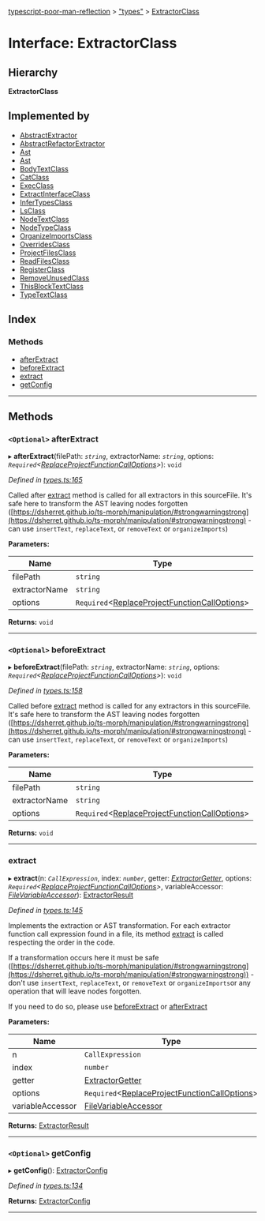[typescript-poor-man-reflection](../README.md) > ["types"](../modules/_types_.md) > [ExtractorClass](../interfaces/_types_.extractorclass.md)

# Interface: ExtractorClass

## Hierarchy

**ExtractorClass**

## Implemented by

* [AbstractExtractor](../classes/_extractors_abstractextractor_.abstractextractor.md)
* [AbstractRefactorExtractor](../classes/_extractors_source_abstractrefactorextractor_.abstractrefactorextractor.md)
* [Ast](../classes/_extractors_source_printast_.ast.md)
* [Ast](../classes/_extractors_source_printast_.ast.md)
* [BodyTextClass](../classes/_extractors_basic_bodytext_.bodytextclass.md)
* [CatClass](../classes/_extractors_fs_cat_.catclass.md)
* [ExecClass](../classes/_extractors_fs_exec_.execclass.md)
* [ExtractInterfaceClass](../classes/_extractors_source_extractinterface_.extractinterfaceclass.md)
* [InferTypesClass](../classes/_extractors_source_infertypes_.infertypesclass.md)
* [LsClass](../classes/_extractors_fs_ls_.lsclass.md)
* [NodeTextClass](../classes/_extractors_basic_nodetext_.nodetextclass.md)
* [NodeTypeClass](../classes/_extractors_source_nodetype_.nodetypeclass.md)
* [OrganizeImportsClass](../classes/_extractors_source_organizeimports_.organizeimportsclass.md)
* [OverridesClass](../classes/_extractors_source_overrides_.overridesclass.md)
* [ProjectFilesClass](../classes/_extractors_fs_projectfiles_.projectfilesclass.md)
* [ReadFilesClass](../classes/_extractors_fs_readfiles_.readfilesclass.md)
* [RegisterClass](../classes/_extractors_internal_register_.registerclass.md)
* [RemoveUnusedClass](../classes/_extractors_source_removeunused_.removeunusedclass.md)
* [ThisBlockTextClass](../classes/_extractors_basic_thisblocktext_.thisblocktextclass.md)
* [TypeTextClass](../classes/_extractors_basic_typetext_.typetextclass.md)

## Index

### Methods

* [afterExtract](_types_.extractorclass.md#afterextract)
* [beforeExtract](_types_.extractorclass.md#beforeextract)
* [extract](_types_.extractorclass.md#extract)
* [getConfig](_types_.extractorclass.md#getconfig)

---

## Methods

<a id="afterextract"></a>

### `<Optional>` afterExtract

▸ **afterExtract**(filePath: *`string`*, extractorName: *`string`*, options: *`Required`<[ReplaceProjectFunctionCallOptions](_types_.replaceprojectfunctioncalloptions.md)>*): `void`

*Defined in [types.ts:165](https://github.com/cancerberoSgx/typescript-poor-man-reflection/blob/24513f8/src/types.ts#L165)*

Called after [extract](_types_.extractorclass.md#extract) method is called for all extractors in this sourceFile. It's safe here to transform the AST leaving nodes forgotten ([https://dsherret.github.io/ts-morph/manipulation/#strongwarningstrong](https://dsherret.github.io/ts-morph/manipulation/#strongwarningstrong) - can use `insertText`, `replaceText`, or `removeText` or `organizeImports`)

**Parameters:**

| Name | Type |
| ------ | ------ |
| filePath | `string` |
| extractorName | `string` |
| options | `Required`<[ReplaceProjectFunctionCallOptions](_types_.replaceprojectfunctioncalloptions.md)> |

**Returns:** `void`

___
<a id="beforeextract"></a>

### `<Optional>` beforeExtract

▸ **beforeExtract**(filePath: *`string`*, extractorName: *`string`*, options: *`Required`<[ReplaceProjectFunctionCallOptions](_types_.replaceprojectfunctioncalloptions.md)>*): `void`

*Defined in [types.ts:158](https://github.com/cancerberoSgx/typescript-poor-man-reflection/blob/24513f8/src/types.ts#L158)*

Called before [extract](_types_.extractorclass.md#extract) method is called for any extractors in this sourceFile. It's safe here to transform the AST leaving nodes forgotten ([https://dsherret.github.io/ts-morph/manipulation/#strongwarningstrong](https://dsherret.github.io/ts-morph/manipulation/#strongwarningstrong) - can use `insertText`, `replaceText`, or `removeText` or `organizeImports`)

**Parameters:**

| Name | Type |
| ------ | ------ |
| filePath | `string` |
| extractorName | `string` |
| options | `Required`<[ReplaceProjectFunctionCallOptions](_types_.replaceprojectfunctioncalloptions.md)> |

**Returns:** `void`

___
<a id="extract"></a>

###  extract

▸ **extract**(n: *`CallExpression`*, index: *`number`*, getter: *[ExtractorGetter](../modules/_types_.md#extractorgetter)*, options: *`Required`<[ReplaceProjectFunctionCallOptions](_types_.replaceprojectfunctioncalloptions.md)>*, variableAccessor: *[FileVariableAccessor](../modules/_types_.md#filevariableaccessor)*): [ExtractorResult](_types_.extractorresult.md)

*Defined in [types.ts:145](https://github.com/cancerberoSgx/typescript-poor-man-reflection/blob/24513f8/src/types.ts#L145)*

Implements the extraction or AST transformation. For each extractor function call expression found in a file, its method [extract](_types_.extractorclass.md#extract) is called respecting the order in the code.

If a transformation occurs here it must be safe ([https://dsherret.github.io/ts-morph/manipulation/#strongwarningstrong](https://dsherret.github.io/ts-morph/manipulation/#strongwarningstrong)) - don't use `insertText`, `replaceText`, or `removeText` or `organizeImports`or any operation that will leave nodes forgotten.

If you need to do so, please use [beforeExtract](_types_.extractorclass.md#beforeextract) or [afterExtract](_types_.extractorclass.md#afterextract)

**Parameters:**

| Name | Type |
| ------ | ------ |
| n | `CallExpression` |
| index | `number` |
| getter | [ExtractorGetter](../modules/_types_.md#extractorgetter) |
| options | `Required`<[ReplaceProjectFunctionCallOptions](_types_.replaceprojectfunctioncalloptions.md)> |
| variableAccessor | [FileVariableAccessor](../modules/_types_.md#filevariableaccessor) |

**Returns:** [ExtractorResult](_types_.extractorresult.md)

___
<a id="getconfig"></a>

### `<Optional>` getConfig

▸ **getConfig**(): [ExtractorConfig](_types_.extractorconfig.md)

*Defined in [types.ts:134](https://github.com/cancerberoSgx/typescript-poor-man-reflection/blob/24513f8/src/types.ts#L134)*

**Returns:** [ExtractorConfig](_types_.extractorconfig.md)

___

